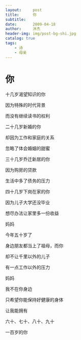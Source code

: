 ```yaml
---
layout:     post
title:      你
subtitle:
date:       2009-04-18
author:     沐杰
header-img: img/post-bg-shi.jpg
catalog: true
tags:
    - 诗
    - 母亲
---
```

# 你

十几岁渴望知识的你

因为特殊的时代背景

而没有继续读书的权利


二十几岁新婚的你

却因为工作和家庭的关系

忽略了体会婚姻的甜蜜


三十几岁乔迁新居的你

因为购房的贷款

生活中多了债务的压力


四十几岁下岗在家的你

因为儿子大学还没毕业

想尽办法让家里多一份收益


妈妈

今年五十岁了

身边朋友都当上了祖母，而你

却不让千里以外的儿子

有一点工作以外的压力


妈妈

我不在你身边

只希望你能保持好健康的身体

让我能拥有

六十、七十、八十、九十

一百岁的你
